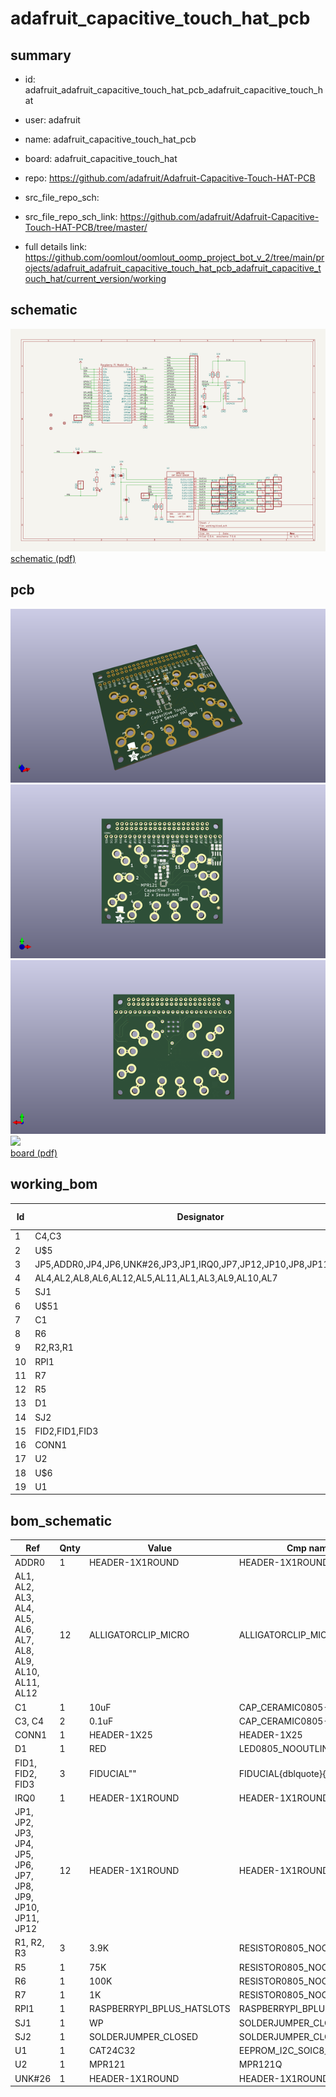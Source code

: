 # adafruit_capacitive_touch_hat_pcb
 
## summary 
* id: adafruit_adafruit_capacitive_touch_hat_pcb_adafruit_capacitive_touch_hat
* user: adafruit
* name: adafruit_capacitive_touch_hat_pcb
* board: adafruit_capacitive_touch_hat
* repo: https://github.com/adafruit/Adafruit-Capacitive-Touch-HAT-PCB



* src_file_repo_sch: 
* src_file_repo_sch_link: https://github.com/adafruit/Adafruit-Capacitive-Touch-HAT-PCB/tree/master/
* full details link: https://github.com/oomlout/oomlout_oomp_project_bot_v_2/tree/main/projects/adafruit_adafruit_capacitive_touch_hat_pcb_adafruit_capacitive_touch_hat/current_version/working  

## schematic  
![](working_schematic_600.png)  
[schematic (pdf)](working_schematic.pdf)  

## pcb  
![](working_3d_600.png) 
![](working_3d_front_600.png)  
![](working_3d_back_600.png)  
![](working_600.png)  
[board (pdf)](working.pdf)  

## working_bom
| Id | Designator | Footprint | Quantity | Designation | Supplier and ref |  | None | 
| --- | --- | --- | --- | --- | --- | --- | --- | 
| 1 | C4,C3 | 0805-NO | 2 | 0.1uF |  |  | [''] | 
| 2 | U$5 | PIHATLOGO | 1 |  |  |  | [''] | 
| 3 | JP5,ADDR0,JP4,JP6,UNK#26,JP3,JP1,IRQ0,JP7,JP12,JP10,JP8,JP11,JP2,JP9 | 1X01_ROUND | 15 |  |  |  | [''] | 
| 4 | AL4,AL2,AL8,AL6,AL12,AL5,AL11,AL1,AL3,AL9,AL10,AL7 | ALLIGATORCLIP | 12 | ALLIGATORCLIP_MICRO |  |  | [''] | 
| 5 | SJ1 | SOLDERJUMPER_CLOSEDWIRE | 1 | WP |  |  | [''] | 
| 6 | U$51 | ADAFRUIT_5MM | 1 |  |  |  | [''] | 
| 7 | C1 | 0805-NO | 1 | 10uF |  |  | [''] | 
| 8 | R6 | 0805-NO | 1 | 100K |  |  | [''] | 
| 9 | R2,R3,R1 | 0805-NO | 3 | 3.9K |  |  | [''] | 
| 10 | RPI1 | PI_HAT_SLOTS | 1 | RASPBERRYPI_BPLUS_HATSLOTS |  |  | [''] | 
| 11 | R7 | 0805-NO | 1 | 1K |  |  | [''] | 
| 12 | R5 | 0805-NO | 1 | 75K |  |  | [''] | 
| 13 | D1 | CHIPLED_0805_NOOUTLINE | 1 | RED |  |  | [''] | 
| 14 | SJ2 | SOLDERJUMPER_CLOSEDWIRE | 1 |  |  |  | [''] | 
| 15 | FID2,FID1,FID3 | FIDUCIAL_1MM | 3 | FIDUCIAL" |  |  | [''] | 
| 16 | CONN1 | 1X25_ROUND_70MIL | 1 | HEADER-1X25 |  |  | [''] | 
| 17 | U2 | QFN20_3MM_NOTHERMAL | 1 | MPR121 |  |  | [''] | 
| 18 | U$6 | PCBFEAT-REV-040 | 1 |  |  |  | [''] | 
| 19 | U1 | SOIC8_150MIL | 1 | CAT24C32 |  |  | [''] | 


## bom_schematic
| Ref | Qnty | Value | Cmp name | Footprint | Description | Vendor | DNP | 
| --- | --- | --- | --- | --- | --- | --- | --- | 
| ADDR0 | 1 | HEADER-1X1ROUND | HEADER-1X1ROUND | working:1X01_ROUND |  |  |  | 
| AL1, AL2, AL3, AL4, AL5, AL6, AL7, AL8, AL9, AL10, AL11, AL12 | 12 | ALLIGATORCLIP_MICRO | ALLIGATORCLIP_MICRO | working:ALLIGATORCLIP |  |  |  | 
| C1 | 1 | 10uF | CAP_CERAMIC0805-NOOUTLINE | working:0805-NO |  |  |  | 
| C3, C4 | 2 | 0.1uF | CAP_CERAMIC0805-NOOUTLINE | working:0805-NO |  |  |  | 
| CONN1 | 1 | HEADER-1X25 | HEADER-1X25 | working:1X25_ROUND_70MIL |  |  |  | 
| D1 | 1 | RED | LED0805_NOOUTLINE | working:CHIPLED_0805_NOOUTLINE |  |  |  | 
| FID1, FID2, FID3 | 3 | FIDUCIAL"" | FIDUCIAL{dblquote}{dblquote} | working:FIDUCIAL_1MM |  |  |  | 
| IRQ0 | 1 | HEADER-1X1ROUND | HEADER-1X1ROUND | working:1X01_ROUND |  |  |  | 
| JP1, JP2, JP3, JP4, JP5, JP6, JP7, JP8, JP9, JP10, JP11, JP12 | 12 | HEADER-1X1ROUND | HEADER-1X1ROUND | working:1X01_ROUND |  |  |  | 
| R1, R2, R3 | 3 | 3.9K | RESISTOR0805_NOOUTLINE | working:0805-NO |  |  |  | 
| R5 | 1 | 75K | RESISTOR0805_NOOUTLINE | working:0805-NO |  |  |  | 
| R6 | 1 | 100K | RESISTOR0805_NOOUTLINE | working:0805-NO |  |  |  | 
| R7 | 1 | 1K | RESISTOR0805_NOOUTLINE | working:0805-NO |  |  |  | 
| RPI1 | 1 | RASPBERRYPI_BPLUS_HATSLOTS | RASPBERRYPI_BPLUS_HATSLOTS | working:PI_HAT_SLOTS |  |  |  | 
| SJ1 | 1 | WP | SOLDERJUMPER_CLOSED | working:SOLDERJUMPER_CLOSEDWIRE |  |  |  | 
| SJ2 | 1 | SOLDERJUMPER_CLOSED | SOLDERJUMPER_CLOSED | working:SOLDERJUMPER_CLOSEDWIRE |  |  |  | 
| U1 | 1 | CAT24C32 | EEPROM_I2C_SOIC8_GENERIC | working:SOIC8_150MIL |  |  |  | 
| U2 | 1 | MPR121 | MPR121Q | working:QFN20_3MM_NOTHERMAL |  |  |  | 
| UNK#26 | 1 | HEADER-1X1ROUND | HEADER-1X1ROUND | working:1X01_ROUND |  |  |  | 



